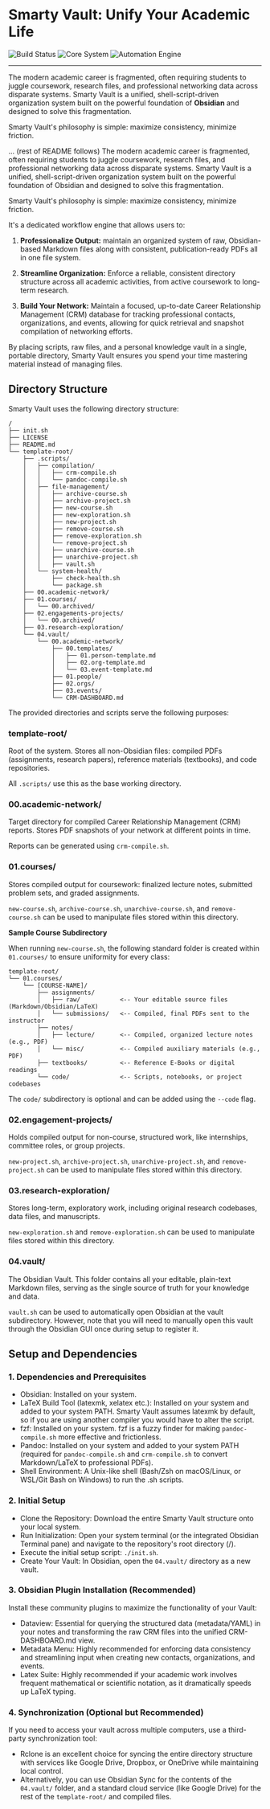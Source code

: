 # Smarty Vault: Unify Your Academic Life

![Build Status](https://img.shields.io/badge/Status-✅%20Stable%20(Integrated)-1CA950.svg?style=flat-square)
![Core System](https://img.shields.io/badge/Core%20System-Obsidian%20%7C%20Pandoc%20%7C%20rclone-8A2BE2.svg?style=flat-square)
![Automation Engine](https://img.shields.io/badge/Engine-Shell%20Automation%20(Bash%20%26%20Fish)-4c7899.svg?style=flat-square)

---

The modern academic career is fragmented, often requiring students to juggle coursework, research files, and professional networking data across disparate systems. Smarty Vault is a unified, shell-script-driven organization system built on the powerful foundation of **Obsidian** and designed to solve this fragmentation.

Smarty Vault's philosophy is simple: maximize consistency, minimize friction.

... (rest of README follows)
The modern academic career is fragmented, often requiring students to juggle coursework, research files, and professional networking data across disparate systems. Smarty Vault is a unified, shell-script-driven organization system built on the powerful foundation of Obsidian and designed to solve this fragmentation.

Smarty Vault's philosophy is simple: maximize consistency, minimize friction.

It's a dedicated workflow engine that allows users to:

1. **Professionalize Output:** maintain an organized system of raw, Obsidian-based Markdown files along with consistent, publication-ready PDFs all in one file system.

2. **Streamline Organization:** Enforce a reliable, consistent directory structure across all academic activities, from active coursework to long-term research.

3. **Build Your Network:** Maintain a focused, up-to-date Career Relationship Management (CRM) database for tracking professional contacts, organizations, and events, allowing for quick retrieval and snapshot compilation of networking efforts.

By placing scripts, raw files, and a personal knowledge vault in a single, portable directory, Smarty Vault ensures you spend your time mastering material instead of managing files.

## Directory Structure

Smarty Vault uses the following directory structure:

```
/
├── init.sh                 
├── LICENSE                 
├── README.md               
└── template-root/                                
    ├── .scripts/
    │   ├── compilation/
    │   │   ├── crm-compile.sh
    │   │   └── pandoc-compile.sh
    │   ├── file-management/
    │   │   ├── archive-course.sh
    │   │   ├── archive-project.sh
    │   │   ├── new-course.sh
    │   │   ├── new-exploration.sh
    │   │   ├── new-project.sh
    │   │   ├── remove-course.sh
    │   │   ├── remove-exploration.sh
    │   │   └── remove-project.sh
    │   │   ├── unarchive-course.sh
    │   │   ├── unarchive-project.sh
    │   │   ├── vault.sh
    │   └── system-health/
    │       ├── check-health.sh
    │       └── package.sh
    ├── 00.academic-network/    
    ├── 01.courses/
    │   └── 00.archived/
    ├── 02.engagements-projects/
    │   └── 00.archived/
    ├── 03.research-exploration/
    └── 04.vault/          
        └── 00.academic-network/
            ├── 00.templates/
            │   ├── 01.person-template.md
            │   ├── 02.org-template.md
            │   └── 03.event-template.md
            ├── 01.people/
            ├── 02.orgs/
            ├── 03.events/
            └── CRM-DASHBOARD.md
```

The provided directories and scripts serve the following purposes:

### template-root/ 

Root of the system. Stores all non-Obsidian files: compiled PDFs (assignments, research papers), reference materials (textbooks), and code repositories.

All `.scripts/` use this as the base working directory.

### 00.academic-network/ 

Target directory for compiled Career Relationship Management (CRM) reports. Stores PDF snapshots of your network at different points in time.

Reports can be generated using `crm-compile.sh`.

### 01.courses/

Stores compiled output for coursework: finalized lecture notes, submitted problem sets, and graded assignments.

`new-course.sh`, `archive-course.sh`, `unarchive-course.sh`, and `remove-course.sh` can be used to manipulate files stored within this directory.

**Sample Course Subdirectory**

When running `new-course.sh`, the following standard folder is created within `01.courses/` to ensure uniformity for every class:

```
template-root/
└── 01.courses/
    └── [COURSE-NAME]/
        ├── assignments/
        │   ├── raw/           <-- Your editable source files (Markdown/Obsidian/LaTeX)
        │   └── submissions/   <-- Compiled, final PDFs sent to the instructor
        ├── notes/
        │   ├── lecture/       <-- Compiled, organized lecture notes (e.g., PDF)
        │   └── misc/          <-- Compiled auxiliary materials (e.g., PDF)
        ├── textbooks/         <-- Reference E-Books or digital readings
        └── code/              <-- Scripts, notebooks, or project codebases
```

The `code/` subdirectory is optional and can be added using the `--code` flag.

### 02.engagement-projects/

Holds compiled output for non-course, structured work, like internships, committee roles, or group projects.

`new-project.sh`, `archive-project.sh`, `unarchive-project.sh`, and `remove-project.sh` can be used to manipulate files stored within this directory.

### 03.research-exploration/

Stores long-term, exploratory work, including original research codebases, data files, and manuscripts.

`new-exploration.sh` and `remove-exploration.sh` can be used to manipulate files stored within this directory.

### 04.vault/

The Obsidian Vault. This folder contains all your editable, plain-text Markdown files, serving as the single source of truth for your knowledge and data.

`vault.sh` can be used to automatically open Obsidian at the vault subdirectory. However, note that you will need to manually open this vault through the Obsidian GUI once during setup to register it.

## Setup and Dependencies

### 1. Dependencies and Prerequisites

- Obsidian: Installed on your system.
- LaTeX Build Tool (latexmk, xelatex etc.): Installed on your system and added to your system PATH. Smarty Vault assumes latexmk by default, so if you are using another compiler you would have to alter the script.
- fzf: Installed on your system. fzf is a fuzzy finder for making `pandoc-compile.sh` more effective and frictionless.
- Pandoc: Installed on your system and added to your system PATH (required for `pandoc-compile.sh` and `crm-compile.sh` to convert Markdown/LaTeX to professional PDFs).
- Shell Environment: A Unix-like shell (Bash/Zsh on macOS/Linux, or WSL/Git Bash on Windows) to run the .sh scripts.

### 2. Initial Setup

- Clone the Repository: Download the entire Smarty Vault structure onto your local system.
- Run Initialization: Open your system terminal (or the integrated Obsidian Terminal pane) and navigate to the repository's root directory (/).
- Execute the initial setup script: `./init.sh`.
- Create Your Vault: In Obsidian, open the `04.vault/` directory as a new vault.

### 3. Obsidian Plugin Installation (Recommended)

Install these community plugins to maximize the functionality of your Vault:
- Dataview: Essential for querying the structured data (metadata/YAML) in your notes and transforming the raw CRM files into the unified CRM-DASHBOARD.md view.
- Metadata Menu: Highly recommended for enforcing data consistency and streamlining input when creating new contacts, organizations, and events.
- Latex Suite: Highly recommended if your academic work involves frequent mathematical or scientific notation, as it dramatically speeds up LaTeX typing.

### 4. Synchronization (Optional but Recommended)

If you need to access your vault across multiple computers, use a third-party synchronization tool:
- Rclone is an excellent choice for syncing the entire directory structure with services like Google Drive, Dropbox, or OneDrive while maintaining local control.
- Alternatively, you can use Obsidian Sync for the contents of the `04.vault/` folder, and a standard cloud service (like Google Drive) for the rest of the `template-root/` and compiled files.

